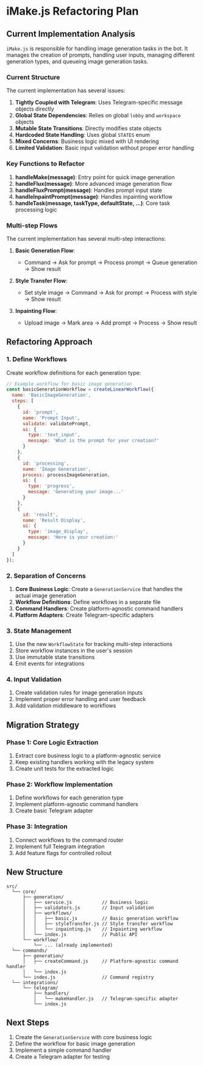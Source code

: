# iMake.js Refactoring Plan

## Current Implementation Analysis

`iMake.js` is responsible for handling image generation tasks in the bot. It manages the creation of prompts, handling user inputs, managing different generation types, and queueing image generation tasks.

### Current Structure

The current implementation has several issues:

1. **Tightly Coupled with Telegram**: Uses Telegram-specific message objects directly
2. **Global State Dependencies**: Relies on global `lobby` and `workspace` objects
3. **Mutable State Transitions**: Directly modifies state objects
4. **Hardcoded State Handling**: Uses global `STATES` enum
5. **Mixed Concerns**: Business logic mixed with UI rendering
6. **Limited Validation**: Basic input validation without proper error handling

### Key Functions to Refactor

1. **handleMake(message)**: Entry point for quick image generation
2. **handleFlux(message)**: More advanced image generation flow
3. **handleFluxPrompt(message)**: Handles prompt input state
4. **handleInpaintPrompt(message)**: Handles inpainting workflow
5. **handleTask(message, taskType, defaultState, ...)**: Core task processing logic

### Multi-step Flows

The current implementation has several multi-step interactions:

1. **Basic Generation Flow**:
   - Command → Ask for prompt → Process prompt → Queue generation → Show result

2. **Style Transfer Flow**:
   - Set style image → Command → Ask for prompt → Process with style → Show result

3. **Inpainting Flow**:
   - Upload image → Mark area → Add prompt → Process → Show result

## Refactoring Approach

### 1. Define Workflows 

Create workflow definitions for each generation type:

```javascript
// Example workflow for basic image generation
const basicGenerationWorkflow = createLinearWorkflow({
  name: 'BasicImageGeneration',
  steps: [
    {
      id: 'prompt',
      name: 'Prompt Input',
      validate: validatePrompt,
      ui: {
        type: 'text_input',
        message: 'What is the prompt for your creation?'
      }
    },
    {
      id: 'processing',
      name: 'Image Generation',
      process: processImageGeneration,
      ui: {
        type: 'progress',
        message: 'Generating your image...'
      }
    },
    {
      id: 'result',
      name: 'Result Display',
      ui: {
        type: 'image_display',
        message: 'Here is your creation:'
      }
    }
  ]
});
```

### 2. Separation of Concerns

1. **Core Business Logic**: Create a `GenerationService` that handles the actual image generation
2. **Workflow Definitions**: Define workflows in a separate file
3. **Command Handlers**: Create platform-agnostic command handlers
4. **Platform Adapters**: Create Telegram-specific adapters

### 3. State Management

1. Use the new `WorkflowState` for tracking multi-step interactions
2. Store workflow instances in the user's session
3. Use immutable state transitions
4. Emit events for integrations

### 4. Input Validation

1. Create validation rules for image generation inputs
2. Implement proper error handling and user feedback
3. Add validation middleware to workflows

## Migration Strategy

### Phase 1: Core Logic Extraction

1. Extract core business logic to a platform-agnostic service
2. Keep existing handlers working with the legacy system
3. Create unit tests for the extracted logic

### Phase 2: Workflow Implementation

1. Define workflows for each generation type
2. Implement platform-agnostic command handlers
3. Create basic Telegram adapter

### Phase 3: Integration

1. Connect workflows to the command router
2. Implement full Telegram integration
3. Add feature flags for controlled rollout

## New Structure

```
src/
  └── core/
      ├── generation/
      │   ├── service.js           // Business logic
      │   ├── validators.js        // Input validation
      │   ├── workflows/
      │   │   ├── basic.js         // Basic generation workflow
      │   │   ├── styleTransfer.js // Style transfer workflow
      │   │   └── inpainting.js    // Inpainting workflow
      │   └── index.js             // Public API
      └── workflow/
          └── ... (already implemented)
  └── commands/
      ├── generation/
      │   ├── createCommand.js     // Platform-agnostic command handler
      │   └── index.js
      └── index.js                 // Command registry
  └── integrations/
      └── telegram/
          ├── handlers/
          │   └── makeHandler.js   // Telegram-specific adapter
          └── index.js
```

## Next Steps

1. Create the `GenerationService` with core business logic
2. Define the workflow for basic image generation
3. Implement a simple command handler
4. Create a Telegram adapter for testing 